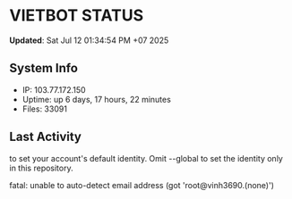 # VIETBOT STATUS
**Updated**: Sat Jul 12 01:34:54 PM +07 2025

## System Info
- IP: 103.77.172.150
- Uptime: up 6 days, 17 hours, 22 minutes
- Files: 33091

## Last Activity

to set your account's default identity.
Omit --global to set the identity only in this repository.

fatal: unable to auto-detect email address (got 'root@vinh3690.(none)')
